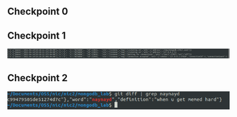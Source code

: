 ## Checkpoint 0


## Checkpoint 1
![alt text](https://github.com/niclee500/oss-repo-template/blob/master/labs/lab-09/Selection_001.png)

## Checkpoint 2

![alt text](https://github.com/niclee500/oss-repo-template/blob/master/labs/lab-09/Selection_002.png)
